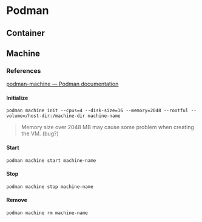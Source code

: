 # Podman

## Container

## Machine

### References

[podman-machine — Podman documentation](https://docs.podman.io/en/latest/markdown/podman-machine.1.html)

#### Initialize

```
podman machine init --cpus=4 --disk-size=16 --memory=2048 --rootful --volume=/host-dir:/machine-dir machine-name
```

> Memory size over 2048 MB may cause some problem when creating the VM. (bug?)

#### Start

```
podman machine start machine-name
```

#### Stop

```
podman machine stop machine-name
```

#### Remove

```
podman machine rm machine-name
```

